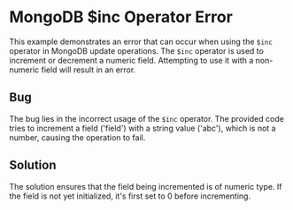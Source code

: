# MongoDB $inc Operator Error
This example demonstrates an error that can occur when using the `$inc` operator in MongoDB update operations. The `$inc` operator is used to increment or decrement a numeric field.  Attempting to use it with a non-numeric field will result in an error.

## Bug
The bug lies in the incorrect usage of the `$inc` operator. The provided code tries to increment a field ('field') with a string value ('abc'), which is not a number, causing the operation to fail.

## Solution
The solution ensures that the field being incremented is of numeric type. If the field is not yet initialized, it's first set to 0 before incrementing.